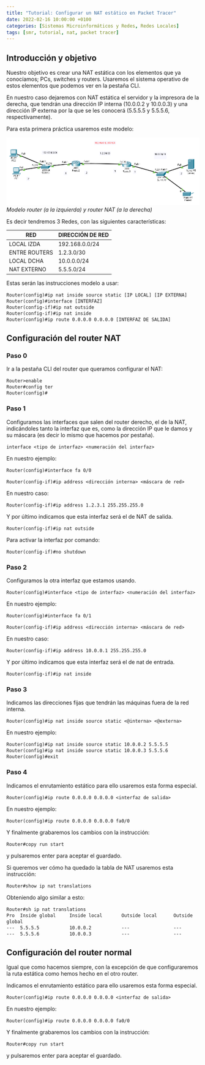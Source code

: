 ```yaml
---
title: "Tutorial: Configurar un NAT estático en Packet Tracer"
date: 2022-02-16 10:00:00 +0100
categories: [Sistemas Microinformáticos y Redes, Redes Locales]
tags: [smr, tutorial, nat, packet tracer]
---
```


## Introducción y objetivo

Nuestro objetivo es crear una NAT estática con los elementos que ya conocíamos; PCs, switches y routers. Usaremos el sistema operativo de estos elementos que podemos ver en la pestaña CLI.

En nuestro caso dejaremos con NAT estática el servidor y la impresora de la derecha, que tendrán una dirección IP interna (10.0.0.2 y 10.0.0.3) y una dirección IP externa por la que se les conocerá (5.5.5.5 y 5.5.5.6, respectivamente).

Para esta primera práctica usaremos este modelo:

![img-description](/assets/img/tutorial-nat-estatico-packet-tracer/esquemaDeRouterYRouterNat.png)
_Modelo router (a la izquierda) y router NAT (a la derecha)_

Es decir tendremos 3 Redes, con las siguientes características:

| RED |	DIRECCIÓN DE RED |
|---|---|
| LOCAL IZDA | 192.168.0.0/24 | 
| ENTRE ROUTERS | 1.2.3.0/30 |
| LOCAL DCHA | 10.0.0.0/24 |
| NAT EXTERNO | 5.5.5.0/24 |

Estas serán las instrucciones modelo a usar:

```console
Router(config)#ip nat inside source static [IP LOCAL] [IP EXTERNA]
Router(config)#interface [INTERFAZ]
Router(config-if)#ip nat outside
Router(config-if)#ip nat inside
Router(config)#ip route 0.0.0.0 0.0.0.0 [INTERFAZ DE SALIDA]
```

## Configuración del router NAT

### Paso 0

Ir a la pestaña CLI del router que queramos configurar el NAT:

```console
Router>enable
Router#config ter
Router(config)#
```

### Paso 1

Configuramos las interfaces que salen del router derecho, el de la NAT, indicándoles tanto la interfaz que es, como la dirección IP que le damos y su máscara (es decir lo mismo que hacemos por pestaña).

```console
interface <tipo de interfaz> <numeración del interfaz>
```

En nuestro ejemplo:

```console
Router(config)#interface fa 0/0
```

```console
Router(config-if)#ip address <dirección interna> <máscara de red>
```

En nuestro caso:

```console
Router(config-if)#ip address 1.2.3.1 255.255.255.0
```

Y por último indicamos que esta interfaz será el de NAT de salida.

```console
Router(config-if)#ip nat outside
```

Para activar la interfaz por comando:

```console
Router(config-if)#no shutdown
```

### Paso 2

Configuramos la otra interfaz que estamos usando.

```console
Router(config)#interface <tipo de interfaz> <numeración del interfaz>
```

En nuestro ejemplo:

```console
Router(config)#interface fa 0/1
```

```console
Router(config-if)#ip address <dirección interna> <máscara de red>
```

En nuestro caso:

```console
Router(config-if)#ip address 10.0.0.1 255.255.255.0
```

Y por último indicamos que esta interfaz será el de nat de entrada.

```console
Router(config-if)#ip nat inside
```

### Paso 3

Indicamos las direcciones fijas que tendrán las máquinas fuera de la red interna.

```console
Router(config)#ip nat inside source static <@interna> <@externa>
```

En nuestro ejemplo:

```console
Router(config)#ip nat inside source static 10.0.0.2 5.5.5.5
Router(config)#ip nat inside source static 10.0.0.3 5.5.5.6
Router(config)#exit
```

### Paso 4

Indicamos el enrutamiento estático para ello usaremos esta forma especial.

```console
Router(config)#ip route 0.0.0.0 0.0.0.0 <interfaz de salida>
```

En nuestro ejemplo:

```console
Router(config)#ip route 0.0.0.0 0.0.0.0 fa0/0
```

Y finalmente grabaremos los cambios con la instrucción:

```console
Router#copy run start
```

y pulsaremos enter para aceptar el guardado.

Si queremos ver cómo ha quedado la tabla de NAT usaremos esta instrucción:

```console
Router#show ip nat translations
```

Obteniendo algo similar a esto:

```console
Router#sh ip nat translations
Pro  Inside global     Inside local       Outside local      Outside global
---  5.5.5.5           10.0.0.2           ---                ---
---  5.5.5.6           10.0.0.3           ---                ---
```

## Configuración del router normal

Igual que como hacemos siempre, con la excepción de que configuraremos la ruta estática como hemos hecho en el otro router.

Indicamos el enrutamiento estático para ello usaremos esta forma especial.

```console
Router(config)#ip route 0.0.0.0 0.0.0.0 <interfaz de salida>
```

En nuestro ejemplo:

```console
Router(config)#ip route 0.0.0.0 0.0.0.0 fa0/0
```

Y finalmente grabaremos los cambios con la instrucción:

```console
Router#copy run start
```

y pulsaremos enter para aceptar el guardado.
